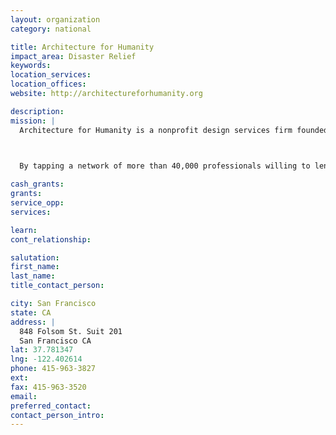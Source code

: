 ```yaml
---
layout: organization
category: national

title: Architecture for Humanity
impact_area: Disaster Relief
keywords: 
location_services: 
location_offices: 
website: http://architectureforhumanity.org

description: 
mission: |
  Architecture for Humanity is a nonprofit design services firm founded in 1999. We are building a more sustainable future through the power of professional design.

  

  By tapping a network of more than 40,000 professionals willing to lend time and expertise to help those who would not otherwise be able to afford their services, we bring design, construction and development services where they are most critically needed.

cash_grants: 
grants: 
service_opp: 
services: 

learn: 
cont_relationship: 

salutation: 
first_name: 
last_name: 
title_contact_person: 

city: San Francisco
state: CA
address: |
  848 Folsom St. Suit 201  
  San Francisco CA 
lat: 37.781347
lng: -122.402614
phone: 415-963-3827
ext: 
fax: 415-963-3520
email: 
preferred_contact: 
contact_person_intro: 
---
```

